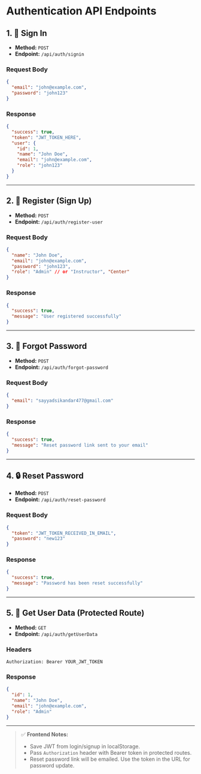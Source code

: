 
#  Authentication API Endpoints

## 1. 🚪 Sign In

- **Method:** `POST`
- **Endpoint:** `/api/auth/signin`

### Request Body
```json
{
  "email": "john@example.com",
  "password": "john123"
}
```

### Response
```json
{
  "success": true,
  "token": "JWT_TOKEN_HERE",
  "user": {
    "id": 1,
    "name": "John Doe",
    "email": "john@example.com",
    "role": "john123"
  }
}
```

---

## 2. 🧾 Register (Sign Up)

- **Method:** `POST`
- **Endpoint:** `/api/auth/register-user`

### Request Body
```json
{
  "name": "John Doe",
  "email": "john@example.com",
  "password": "john123",
  "role": "Admin" // or "Instructor", "Center"
}
```

### Response
```json
{
  "success": true,
  "message": "User registered successfully"
}
```

---

## 3. 🔑 Forgot Password

- **Method:** `POST`
- **Endpoint:** `/api/auth/forgot-password`

### Request Body
```json
{
  "email": "sayyadsikandar477@gmail.com"
}
```

### Response
```json
{
  "success": true,
  "message": "Reset password link sent to your email"
}
```

---

## 4. 🔒 Reset Password

- **Method:** `POST`
- **Endpoint:** `/api/auth/reset-password`

### Request Body
```json
{
  "token": "JWT_TOKEN_RECEIVED_IN_EMAIL",
  "password": "new123"
}
```

### Response
```json
{
  "success": true,
  "message": "Password has been reset successfully"
}
```

---

## 5. 👤 Get User Data (Protected Route)

- **Method:** `GET`
- **Endpoint:** `/api/auth/getUserData`

### Headers
```http
Authorization: Bearer YOUR_JWT_TOKEN
```

### Response
```json
{
  "id": 1,
  "name": "John Doe",
  "email": "john@example.com",
  "role": "Admin"
}
```

---

> ✅ **Frontend Notes:**
> - Save JWT from login/signup in localStorage.
> - Pass `Authorization` header with Bearer token in protected routes.
> - Reset password link will be emailed. Use the token in the URL for password update.
